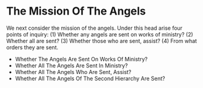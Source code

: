 # The Mission Of The Angels

We next consider the mission of the angels. Under this head arise four points of inquiry:
(1) Whether any angels are sent on works of ministry?
(2) Whether all are sent?
(3) Whether those who are sent, assist?
(4) From what orders they are sent.

* Whether The Angels Are Sent On Works Of Ministry?
* Whether All The Angels Are Sent In Ministry?
* Whether All The Angels Who Are Sent, Assist?
* Whether All The Angels Of The Second Hierarchy Are Sent?